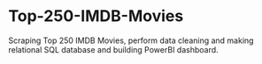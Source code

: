 # Top-250-IMDB-Movies
Scraping Top 250 IMDB Movies, perform data cleaning and making relational SQL database and building  PowerBI dashboard.
